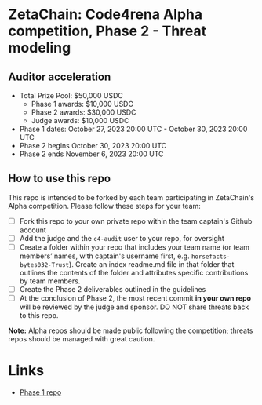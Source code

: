 # ZetaChain: Code4rena Alpha competition, Phase 2 - Threat modeling

## Auditor acceleration

- Total Prize Pool: $50,000 USDC
  - Phase 1 awards: $10,000 USDC
  - Phase 2 awards: $30,000 USDC
  - Judge awards: $10,000 USDC
- Phase 1 dates: October 27, 2023 20:00 UTC - October 30, 2023 20:00 UTC
- Phase 2 begins October 30, 2023 20:00 UTC
- Phase 2 ends November 6, 2023 20:00 UTC

## How to use this repo

This repo is intended to be forked by each team participating in ZetaChain's Alpha competition. Please follow these steps for your team:

- [ ] Fork this repo to your own private repo within the team captain's Github account
- [ ] Add the judge and the `c4-audit` user to your repo, for oversight
- [ ] Create a folder within your repo that includes your team name (or team members’ names, with captain's username first, e.g. `horsefacts-bytes032-Trust`). Create an index readme.md file in that folder that outlines the contents of the folder and attributes specific contributions by team members.
- [ ] Create the Phase 2 deliverables outlined in the guidelines
- [ ] At the conclusion of Phase 2, the most recent commit **in your own repo** will be reviewed by the judge and sponsor. DO NOT share threats back to this repo. 

**Note:** Alpha repos should be made public following the competition; threats repos should be managed with great caution.

# Links

- [Phase 1 repo](https://github.com/code-423n4/alpha-zetachain)
